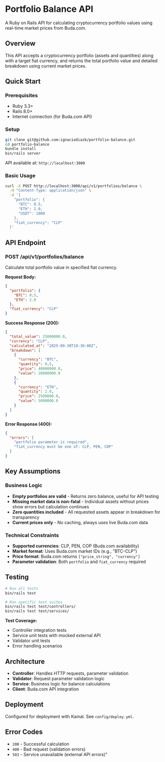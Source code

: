 # Portfolio Balance API

A Ruby on Rails API for calculating cryptocurrency portfolio values using real-time market prices from Buda.com.

## Overview

This API accepts a cryptocurrency portfolio (assets and quantities) along with a target fiat currency, and returns the total portfolio value and detailed breakdown using current market prices.

## Quick Start

### Prerequisites

- Ruby 3.3+
- Rails 8.0+
- Internet connection (for Buda.com API)

### Setup

```bash
git clone git@github.com:ignaciodiazb/portfolio-balance.git
cd portfolio-balance
bundle install
bin/rails server
```

API available at: `http://localhost:3000`

### Basic Usage

```bash
curl -X POST http://localhost:3000/api/v1/portfolios/balance \
  -H "Content-Type: application/json" \
  -d '{
    "portfolio": {
      "BTC": 0.5,
      "ETH": 2.0,
      "USDT": 1000
    },
    "fiat_currency": "CLP"
  }'
```

## API Endpoint

### POST /api/v1/portfolios/balance

Calculate total portfolio value in specified fiat currency.

**Request Body:**

```json
{
  "portfolio": {
    "BTC": 0.5,
    "ETH": 2.0
  },
  "fiat_currency": "CLP"
}
```

**Success Response (200):**

```json
{
  "total_value": 25000000.0,
  "currency": "CLP",
  "calculated_at": "2025-09-30T10:30:00Z",
  "breakdown": [
    {
      "currency": "BTC",
      "quantity": 0.5,
      "price": 40000000.0,
      "value": 20000000.0
    },
    {
      "currency": "ETH",
      "quantity": 2.0,
      "price": 2500000.0,
      "value": 5000000.0
    }
  ]
}
```

**Error Response (400):**

```json
{
  "errors": [
    "portfolio parameter is required",
    "fiat_currency must be one of: CLP, PEN, COP"
  ]
}
```

## Key Assumptions

### Business Logic

- **Empty portfolios are valid** - Returns zero balance, useful for API testing
- **Missing market data is non-fatal** - Individual assets without prices show errors but calculation continues
- **Zero quantities included** - All requested assets appear in breakdown for transparency
- **Current prices only** - No caching, always uses live Buda.com data

### Technical Constraints

- **Supported currencies**: CLP, PEN, COP (Buda.com availability)
- **Market format**: Uses Buda.com market IDs (e.g., \"BTC-CLP\")
- **Price format**: Buda.com returns `["price_string", "currency"]`
- **Parameter validation**: Both `portfolio` and `fiat_currency` required

## Testing

```bash
# Run all tests
bin/rails test

# Run specific test suites
bin/rails test test/controllers/
bin/rails test test/services/
```

**Test Coverage:**

- Controller integration tests
- Service unit tests with mocked external API
- Validator unit tests
- Error handling scenarios

## Architecture

- **Controller**: Handles HTTP requests, parameter validation
- **Validator**: Request parameter validation logic
- **Service**: Business logic for balance calculations
- **Client**: Buda.com API integration

## Deployment

Configured for deployment with Kamal. See `config/deploy.yml`.

## Error Codes

- `200` - Successful calculation
- `400` - Bad request (validation errors)
- `503` - Service unavailable (external API errors)"

